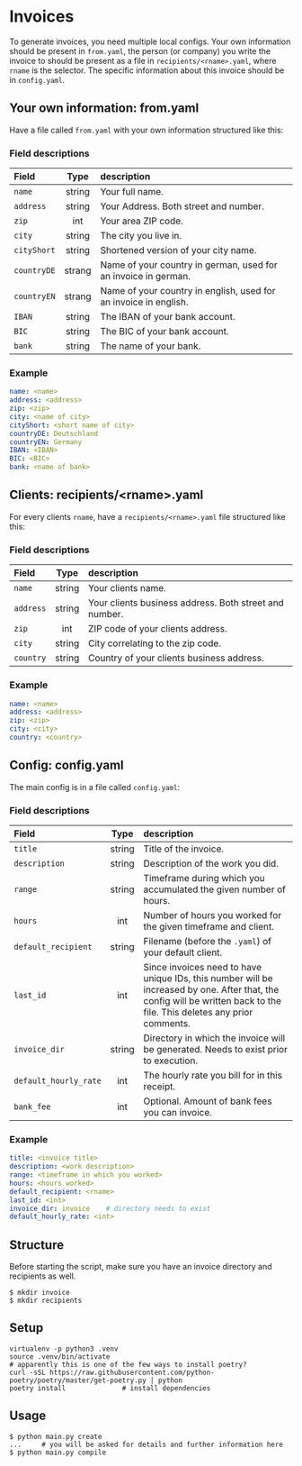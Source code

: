 # Invoices
To generate invoices, you need multiple local configs. Your own information
should be present in `from.yaml`, the person (or company) you write the invoice
to should be present as a file in `recipients/<rname>.yaml`, where `rname` is
the selector. The specific information about this invoice should be in
`config.yaml`.

## Your own information: from.yaml
Have a file called `from.yaml` with your own information structured like this:

### Field descriptions
| Field | Type | description |
|:---|:---:|:---|
| `name`        | string    | Your full name.    |
| `address`     | string    | Your Address. Both street and number. |
| `zip`         | int       | Your area ZIP code.   |
| `city`        | string    | The city you live in. |
| `cityShort`   | string    | Shortened version of your city name.  |
| `countryDE`   | strang    | Name of your country in german, used for an invoice in german. |
| `countryEN`   | strang    | Name of your country in english, used for an invoice in english. |
| `IBAN`        | string    | The IBAN of your bank account.    |
| `BIC`         | string    | The BIC of your bank account. |
| `bank`        | string    | The name of your bank.    |

### Example
```from.yaml
name: <name>
address: <address>
zip: <zip>
city: <name of city>
cityShort: <short name of city>
countryDE: Deutschland
countryEN: Germany
IBAN: <IBAN>
BIC: <BIC>
bank: <name of bank>
```

## Clients: recipients/\<rname\>.yaml
For every clients `rname`, have a `recipients/<rname>.yaml` file structured
like this:

### Field descriptions
| Field | Type | description |
|:---|:---:|:---|
| `name`        | string    | Your clients name. |
| `address`     | string    | Your clients business address. Both street and number. |
| `zip`         | int       | ZIP code of your clients address.   |
| `city`        | string    | City correlating to the zip code. |
| `country`     | string    | Country of your clients business address. |
<!--
| `IBAN`        | string    | The IBAN of your bank account.    |
| `BIC`         | string    | The BIC of your bank account. |
| `bank`        | string    | The name of your bank.    |
-->

### Example
```recipients/<rname>.yaml
name: <name>
address: <address>
zip: <zip>
city: <city>
country: <country>
```


## Config: config.yaml
The main config is in a file called `config.yaml`:

### Field descriptions
| Field | Type | description |
|:---|:---:|:---|
| `title`               | string    | Title of the invoice. |
| `description`         | string    | Description of the work you did.  |
| `range`               | string    | Timeframe during which you accumulated the given number of hours. |
| `hours`               | int       | Number of hours you worked for the given timeframe and client. |
| `default_recipient`   | string    | Filename (before the `.yaml`) of your default client. |
| `last_id`             | int       | Since invoices need to have unique IDs, this number will be increased by one. After that, the config will be written back to the file. This deletes any prior comments. |
| `invoice_dir`         | string    | Directory in which the invoice will be generated. Needs to exist prior to execution. |
| `default_hourly_rate` | int       | The hourly rate you bill for in this receipt. |
| `bank_fee`            | int       | Optional. Amount of bank fees you can invoice.    |

### Example
```config.yaml
title: <invoice title>
description: <work description>
range: <timeframe in which you worked>
hours: <hours worked>
default_recipient: <rname>
last_id: <int>
invoice_dir: invoice    # directory needs to exist
default_hourly_rate: <int>
```

## Structure
Before starting the script, make sure you have an invoice directory and
recipients as well.
```
$ mkdir invoice
$ mkdir recipients
```

## Setup
```
virtualenv -p python3 .venv
source .venv/bin/activate
# apparently this is one of the few ways to install poetry?
curl -sSL https://raw.githubusercontent.com/python-poetry/poetry/master/get-poetry.py | python
poetry install              # install dependencies
```


## Usage

```
$ python main.py create
...     # you will be asked for details and further information here
$ python main.py compile
```
